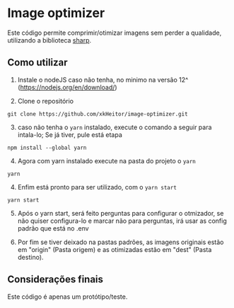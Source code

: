 # Image optimizer

Este código permite comprimir/otimizar imagens sem perder a qualidade, utilizando a biblioteca [sharp](https://github.com/lovell/sharp).

## Como utilizar

1. Instale o nodeJS caso não tenha, no minimo na versão 12^ (https://nodejs.org/en/download/) 

2. Clone o repositório

```shell
git clone https://github.com/xkHeitor/image-optimizer.git
```

3. caso não tenha o `yarn` instalado, execute o comando a seguir para intala-lo; Se já tiver, pule está etapa
```shell
npm install --global yarn 
```

4. Agora com yarn instalado execute na pasta do projeto o `yarn`
```shell
yarn
```

4. Enfim está pronto para ser utilizado, com o `yarn start`
```shell
yarn start
```

5. Após o yarn start, será feito perguntas para configurar o otmizador, se não quiser configura-lo e marcar não para perguntas, irá usar as config padrão que está no .env

6. Por fim se tiver deixado na pastas padrões, as imagens originais estão em "origin" (Pasta origem) e as otimizadas estão em "dest" (Pasta destino).

## Considerações finais
  Este código é apenas um protótipo/teste.
